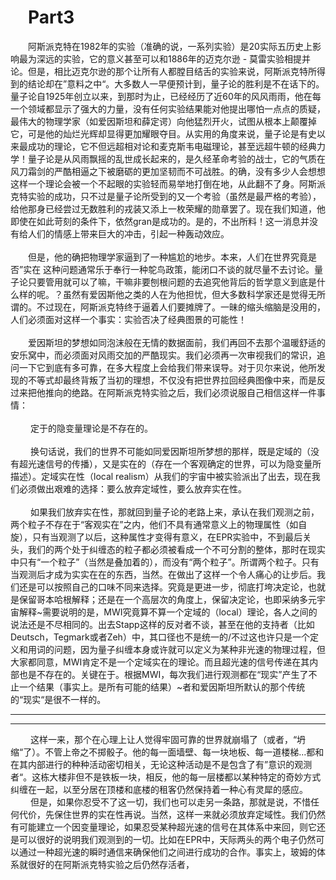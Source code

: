 # &emsp;Part3
  &emsp;&emsp;阿斯派克特在1982年的实验（准确的说，一系列实验）是20实际五历史上影响最为深远的实验，它的意义甚至可以和1886年的迈克尔逊 - 莫雷实验相提并论。但是，相比迈克尔逊的那个让所有人都膛目结舌的实验来说，阿斯派克特所得到的结论却在”意料之中“。大多数人一早便预计到，量子论的胜利是不在话下的。量子论自1925年创立以来，到那时为止，已经经历了近60年的风风雨雨，他在每一个领域都显示了强大的力量，没有任何实验结果能对他提出哪怕一点点的质疑，最伟大的物理学家（如爱因斯坦和薛定谔）向他猛烈开火，试图从根本上颠覆掉它，可是他的灿烂光辉却显得更加耀眼夺目。从实用的角度来说，量子论是有史以来最成功的理论，它不但远超相对论和麦克斯韦电磁理论，甚至远超牛顿的经典力学！量子论是从风雨飘摇的乱世成长起来的，是久经革命考验的战士，它的气质在风刀霜剑的严酷相逼之下被磨砺的更加坚韧而不可战胜。的确，没有多少人会想想这样一个理论会被一个不起眼的实验轻而易举地打倒在地，从此翻不了身。阿斯派克特实验的成功，只不过是量子论所受到的又一个考验（虽然是最严格的考验），给他那身已经尝过无数胜利的戎装又添上一枚荣耀的勋章罢了。现在我们知道，他即使在如此苛刻的条件下，依然gran是成功的。是的，不出所料！这一消息并没有给人们的情感上带来巨大的冲击，引起一种轰动效应。<br><br>
   &emsp;&emsp;但是，他的确把物理学家逼到了一种尴尬的地步。本来，人们在世界究竟是否”实在
   这种问题通常乐于奉行一种鸵鸟政策，能闭口不谈的就尽量不去讨论。量子论只要管用就可以了嘛，干嘛非要刨根问题的去追究他背后的哲学意义到底是什么样的呢。？虽然有爱因斯他之类的人在为他担忧，但大多数科学家还是觉得无所谓的。不过现在，阿斯派克特终于逼着人们要摊牌了。一昧的缩头缩脑是没用的，人们必须面对这样一个事实：实验否决了经典图景的可能性！<br><br>
   &emsp;&emsp;爱因斯坦的梦想如同泡沫般在无情的数据面前，我们再回不去那个温暖舒适的安乐窝中，而必须面对风雨交加的严酷现实。我们必须再一次审视我们的常识，追问一下它到底有多可靠，在多大程度上会给我们带来误导。对于贝尔来说，他所发现的不等式却最终背叛了当初的理想，不仅没有把世界拉回经典图像中来，而是反过来把他推向的绝路。在阿斯派克特实验之后，我们必须说服自己相信这样一件事情：<br><br>
   &emsp;&emsp; 定于的隐变量理论是不存在的。<br><br>
   &emsp;&emsp; 换句话说，我们的世界不可能如同爱因斯坦所梦想的那样，既是定域的（没有超光速信号的传播），又是实在的（存在一个客观确定的世界，可以为隐变量所描述）。定域实在性（local realism）从我们的宇宙中被实验派出了出去，现在我们必须做出艰难的选择：要么放弃定域性，要么放弃实在性。<br><br>
   &emsp;&emsp; 如果我们放弃实在性，那就回到量子论的老路上来，承认在我们观测之前，两个粒子不存在于“客观实在”之内，他们不具有通常意义上的物理属性（如自旋），只有当观测了以后，这种属性才变得有意义，在EPR实验中，不到最后关头，我们的两个处于纠缠态的粒子都必须被看成一个不可分割的整体，那时在现实中只有“一个粒子”（当然是叠加着的），而没有“两个粒子”。所谓两个粒子。只有当观测后才成为实实在在的东西，当然。在做出了这样一个令人痛心的让步后。我们还是可以按照自己的口味不同来选择。究竟是更进一步，彻底打垮决定论，也就是保留哥本哈根解释；还是在一个高层次的角度上，保留决定论，也即采纳多元宇宙解释~需要说明的是，MWI究竟算不算一个定域的（local）理论，各人之间的说法还是不尽相同的。出去Stapp这样的反对者不谈，甚至在他的支持者（比如Deutsch，Tegmark或者Zeh）中，其口径也不是统一的/不过这也许只是一个定义和用词的问题，因为量子纠缠本身或许就可以定义为某种非光速的物理过程，但大家都同意，MWI肯定不是一个定域实在的理论。而且超光速的信号传递在其内部也是不存在的。关键在于。根据MWI，每次我们进行观测都在“现实”产生了不止一个结果（事实上。是所有可能的结果）~者和爱因斯坦所默认的那个传统的“现实“是很不一样的。<br>

---
---
 &emsp;&emsp; 这样一来，那个在心理上让人觉得牢固可靠的世界就崩塌了（或者，“坍缩“了）。不管上帝之不掷骰子。他的每一面墙壁、每一块地板、每一道楼梯...都和在其内部进行的种种活动密切相关，无论这种活动是不是包含了有”意识的观测者“。这栋大楼非但不是铁板一块，相反，他的每一层楼都以某种特定的奇妙方式纠缠在一起，以至分居在顶楼和底楼的租客仍然保持着一种心有灵犀的感应。<br>
 &emsp;&emsp; 但是，如果你忍受不了这一切，我们也可以走另一条路，那就是说，不惜任何代价，先保住世界的实在性再说。当然，这样一来就必须放弃定域性。我们仍然有可能建立一个因变量理论，如果忍受某种超光速的信号在其体系中来回，则它还是可以很好的说明我们观测到的一切。比如在EPR中，天际两头的两个电子仍然可以通过一种超光速的瞬时通信来确保他们之间进行成功的合作。事实上，玻姆的体系就很好的在阿斯派克特实验之后仍然存活者，